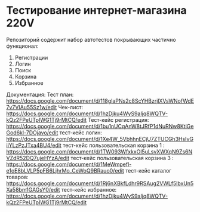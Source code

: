 # Тестирование интернет-магазина 220V


Репозиторий содержит набор автотестов покрывающих частично функционал:

1. Регистрации
2. Логин
3. Поиск
4. Корзина
5. Избранное



Документация:
Тест план: https://docs.google.com/document/d/118gIaPNs2c8ScYHBzrjlXVsWNofWdE7v7VIAu55Sz1w/edit
Чек-лист: https://docs.google.com/document/d/1hzDjku4WyS9aIjq8WQTV-kQz2FPeUTpIWG1Tj9rMtCQ/edit
Тест-кейс регистрация: https://docs.google.com/document/d/1bu1nUCqAnW8tJRfP1dNuRNw8KtiGeGod6kl-7DOjavo/edit
тест-кейс логин: https://docs.google.com/document/d/1Xe4W_5VbhhnECjU7ZTUCGh3HsIvGiiYLzPzJTxa4BU4/edit
тест-кейс пользовательская корзина 1 : https://docs.google.com/document/d/1TW093WfxkxOl5uLsvXWXqN9Zs6NVZdR52DQ7ujeHYzA/edit
тест-кейс пользовательская корзина 3 : https://docs.google.com/document/d/1MeWmpefl-e1oE8bLVLP5pFB6LjhrMo_CeWoQ9BRauo0/edit
тест-кейс каталог товаров: https://docs.google.com/document/d/1Rj6nXBkfLdhr9RSAug2VWLf5lbxUn5Xa58bm1GAGsY0/edit
тест-кейс избранное: https://docs.google.com/document/d/1hzDjku4WyS9aIjq8WQTV-kQz2FPeUTpIWG1Tj9rMtCQ/edit


